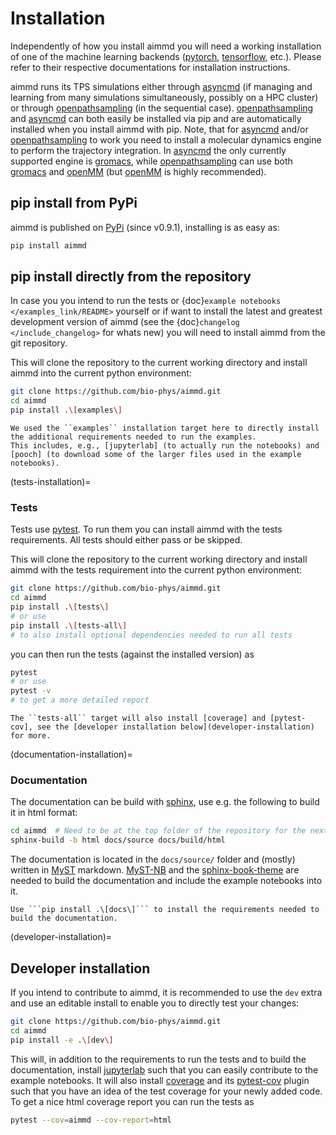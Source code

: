 # Installation

Independently of how you install aimmd you will need a working installation of one of the machine learning backends ([pytorch], [tensorflow], etc.).
Please refer to their respective documentations for installation instructions.

aimmd runs its TPS simulations either through [asyncmd] (if managing and learning from many simulations simultaneously, possibly on a HPC cluster) or through [openpathsampling] (in the sequential case). [openpathsampling] and [asyncmd] can both easily be installed via pip and are automatically installed when you install aimmd with pip. Note, that for [asyncmd] and/or [openpathsampling] to work you need to install a molecular dynamics engine to perform the trajectory integration. In [asyncmd] the only currently supported engine is [gromacs], while [openpathsampling] can use both [gromacs] and [openMM] (but [openMM] is highly recommended).

## pip install from PyPi

aimmd is published on [PyPi] (since v0.9.1), installing is as easy as:

```bash
pip install aimmd
```

## pip install directly from the repository

In case you you intend to run the tests or {doc}`example notebooks </examples_link/README>` yourself or if want to install the latest and greatest development version of aimmd (see the {doc}`changelog </include_changelog>` for whats new) you will need to install aimmd from the git repository.

This will clone the repository to the current working directory and install aimmd into the current python environment:

```bash
git clone https://github.com/bio-phys/aimmd.git
cd aimmd
pip install .\[examples\]
```

```{note}
We used the ``examples`` installation target here to directly install the additional requirements needed to run the examples.
This includes, e.g., [jupyterlab] (to actually run the notebooks) and [pooch] (to download some of the larger files used in the example notebooks).
```

(tests-installation)=
### Tests

Tests use [pytest]. To run them you can install aimmd with the tests requirements. All tests should either pass or be skipped.

This will clone the repository to the current working directory and install aimmd with the tests requirement into the current python environment:

```bash
git clone https://github.com/bio-phys/aimmd.git
cd aimmd
pip install .\[tests\]
# or use
pip install .\[tests-all\]
# to also install optional dependencies needed to run all tests
```

you can then run the tests (against the installed version) as

```bash
pytest
# or use
pytest -v
# to get a more detailed report
```

```{note}
The ``tests-all`` target will also install [coverage] and [pytest-cov], see the [developer installation below](developer-installation) for more.
```

(documentation-installation)=
### Documentation

The documentation can be build with [sphinx], use e.g. the following to build it in html format:

```bash
cd aimmd  # Need to be at the top folder of the repository for the next line to work
sphinx-build -b html docs/source docs/build/html
```

The documentation is located in the `docs/source/` folder and (mostly) written in [MyST] markdown.
[MyST-NB] and the [sphinx-book-theme] are needed to build the documentation and include the example notebooks into it.

```{note}
Use ```pip install .\[docs\]``` to install the requirements needed to build the documentation.
```

(developer-installation)=
## Developer installation

If you intend to contribute to aimmd, it is recommended to use the ``dev`` extra and use an editable install to enable you to directly test your changes:

```bash
git clone https://github.com/bio-phys/aimmd.git
cd aimmd
pip install -e .\[dev\]
```

This will, in addition to the requirements to run the tests and to build the documentation, install [jupyterlab] such that you can easily contribute to the example notebooks.
It will also install [coverage] and its [pytest-cov] plugin such that you have an idea of the test coverage for your newly added code.
To get a nice html coverage report you can run the tests as

```bash
pytest --cov=aimmd --cov-report=html
```

[asyncmd]: https://pypi.org/project/asyncmd/
[coverage]: https://pypi.org/project/coverage/
[GROMACS]: https://www.gromacs.org/
[jupyterlab]: https://jupyterlab.readthedocs.io/en/stable/
[MyST]: https://mystmd.org/
[MyST-NB]: https://myst-nb.readthedocs.io/en/latest/
[openMM]: http://openmm.org/
[openpathsampling]: http://openpathsampling.org/latest/
[pooch]: https://www.fatiando.org/pooch/latest/index.html
[PyPi]: https://pypi.org/project/aimmd/
[pytest]: https://docs.pytest.org/en/latest/
[pytest-cov]: https://pypi.org/project/pytest-cov/
[pytorch]: https://pytorch.org
[tensorflow]: https://www.tensorflow.org
[sphinx]: https://www.sphinx-doc.org/en/master/index.html
[sphinx-book-theme]: https://sphinx-book-theme.readthedocs.io/en/stable/
